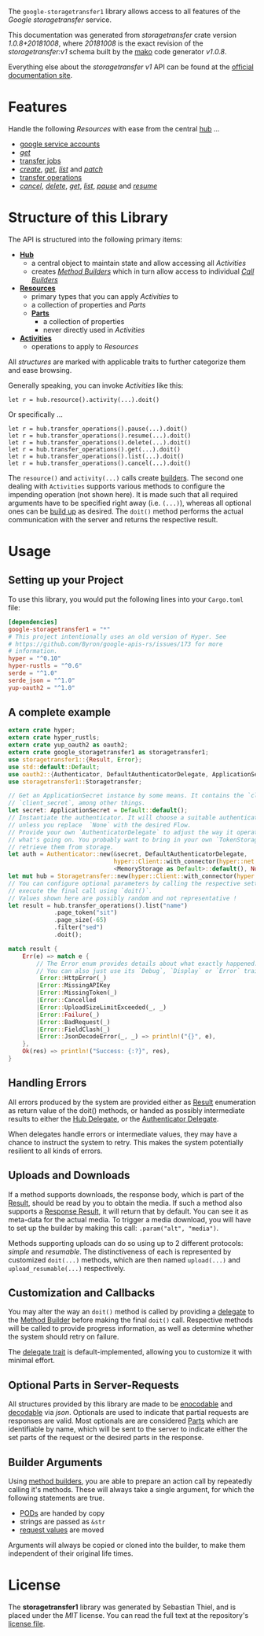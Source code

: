 <!---
DO NOT EDIT !
This file was generated automatically from 'src/mako/api/README.md.mako'
DO NOT EDIT !
-->
The `google-storagetransfer1` library allows access to all features of the *Google storagetransfer* service.

This documentation was generated from *storagetransfer* crate version *1.0.8+20181008*, where *20181008* is the exact revision of the *storagetransfer:v1* schema built by the [mako](http://www.makotemplates.org/) code generator *v1.0.8*.

Everything else about the *storagetransfer* *v1* API can be found at the
[official documentation site](https://cloud.google.com/storage/transfer).
# Features

Handle the following *Resources* with ease from the central [hub](https://docs.rs/google-storagetransfer1/1.0.8+20181008/google_storagetransfer1/struct.Storagetransfer.html) ... 

* [google service accounts](https://docs.rs/google-storagetransfer1/1.0.8+20181008/google_storagetransfer1/struct.GoogleServiceAccount.html)
 * [*get*](https://docs.rs/google-storagetransfer1/1.0.8+20181008/google_storagetransfer1/struct.GoogleServiceAccountGetCall.html)
* [transfer jobs](https://docs.rs/google-storagetransfer1/1.0.8+20181008/google_storagetransfer1/struct.TransferJob.html)
 * [*create*](https://docs.rs/google-storagetransfer1/1.0.8+20181008/google_storagetransfer1/struct.TransferJobCreateCall.html), [*get*](https://docs.rs/google-storagetransfer1/1.0.8+20181008/google_storagetransfer1/struct.TransferJobGetCall.html), [*list*](https://docs.rs/google-storagetransfer1/1.0.8+20181008/google_storagetransfer1/struct.TransferJobListCall.html) and [*patch*](https://docs.rs/google-storagetransfer1/1.0.8+20181008/google_storagetransfer1/struct.TransferJobPatchCall.html)
* [transfer operations](https://docs.rs/google-storagetransfer1/1.0.8+20181008/google_storagetransfer1/struct.TransferOperation.html)
 * [*cancel*](https://docs.rs/google-storagetransfer1/1.0.8+20181008/google_storagetransfer1/struct.TransferOperationCancelCall.html), [*delete*](https://docs.rs/google-storagetransfer1/1.0.8+20181008/google_storagetransfer1/struct.TransferOperationDeleteCall.html), [*get*](https://docs.rs/google-storagetransfer1/1.0.8+20181008/google_storagetransfer1/struct.TransferOperationGetCall.html), [*list*](https://docs.rs/google-storagetransfer1/1.0.8+20181008/google_storagetransfer1/struct.TransferOperationListCall.html), [*pause*](https://docs.rs/google-storagetransfer1/1.0.8+20181008/google_storagetransfer1/struct.TransferOperationPauseCall.html) and [*resume*](https://docs.rs/google-storagetransfer1/1.0.8+20181008/google_storagetransfer1/struct.TransferOperationResumeCall.html)




# Structure of this Library

The API is structured into the following primary items:

* **[Hub](https://docs.rs/google-storagetransfer1/1.0.8+20181008/google_storagetransfer1/struct.Storagetransfer.html)**
    * a central object to maintain state and allow accessing all *Activities*
    * creates [*Method Builders*](https://docs.rs/google-storagetransfer1/1.0.8+20181008/google_storagetransfer1/trait.MethodsBuilder.html) which in turn
      allow access to individual [*Call Builders*](https://docs.rs/google-storagetransfer1/1.0.8+20181008/google_storagetransfer1/trait.CallBuilder.html)
* **[Resources](https://docs.rs/google-storagetransfer1/1.0.8+20181008/google_storagetransfer1/trait.Resource.html)**
    * primary types that you can apply *Activities* to
    * a collection of properties and *Parts*
    * **[Parts](https://docs.rs/google-storagetransfer1/1.0.8+20181008/google_storagetransfer1/trait.Part.html)**
        * a collection of properties
        * never directly used in *Activities*
* **[Activities](https://docs.rs/google-storagetransfer1/1.0.8+20181008/google_storagetransfer1/trait.CallBuilder.html)**
    * operations to apply to *Resources*

All *structures* are marked with applicable traits to further categorize them and ease browsing.

Generally speaking, you can invoke *Activities* like this:

```Rust,ignore
let r = hub.resource().activity(...).doit()
```

Or specifically ...

```ignore
let r = hub.transfer_operations().pause(...).doit()
let r = hub.transfer_operations().resume(...).doit()
let r = hub.transfer_operations().delete(...).doit()
let r = hub.transfer_operations().get(...).doit()
let r = hub.transfer_operations().list(...).doit()
let r = hub.transfer_operations().cancel(...).doit()
```

The `resource()` and `activity(...)` calls create [builders][builder-pattern]. The second one dealing with `Activities` 
supports various methods to configure the impending operation (not shown here). It is made such that all required arguments have to be 
specified right away (i.e. `(...)`), whereas all optional ones can be [build up][builder-pattern] as desired.
The `doit()` method performs the actual communication with the server and returns the respective result.

# Usage

## Setting up your Project

To use this library, you would put the following lines into your `Cargo.toml` file:

```toml
[dependencies]
google-storagetransfer1 = "*"
# This project intentionally uses an old version of Hyper. See
# https://github.com/Byron/google-apis-rs/issues/173 for more
# information.
hyper = "^0.10"
hyper-rustls = "^0.6"
serde = "^1.0"
serde_json = "^1.0"
yup-oauth2 = "^1.0"
```

## A complete example

```Rust
extern crate hyper;
extern crate hyper_rustls;
extern crate yup_oauth2 as oauth2;
extern crate google_storagetransfer1 as storagetransfer1;
use storagetransfer1::{Result, Error};
use std::default::Default;
use oauth2::{Authenticator, DefaultAuthenticatorDelegate, ApplicationSecret, MemoryStorage};
use storagetransfer1::Storagetransfer;

// Get an ApplicationSecret instance by some means. It contains the `client_id` and 
// `client_secret`, among other things.
let secret: ApplicationSecret = Default::default();
// Instantiate the authenticator. It will choose a suitable authentication flow for you, 
// unless you replace  `None` with the desired Flow.
// Provide your own `AuthenticatorDelegate` to adjust the way it operates and get feedback about 
// what's going on. You probably want to bring in your own `TokenStorage` to persist tokens and
// retrieve them from storage.
let auth = Authenticator::new(&secret, DefaultAuthenticatorDelegate,
                              hyper::Client::with_connector(hyper::net::HttpsConnector::new(hyper_rustls::TlsClient::new())),
                              <MemoryStorage as Default>::default(), None);
let mut hub = Storagetransfer::new(hyper::Client::with_connector(hyper::net::HttpsConnector::new(hyper_rustls::TlsClient::new())), auth);
// You can configure optional parameters by calling the respective setters at will, and
// execute the final call using `doit()`.
// Values shown here are possibly random and not representative !
let result = hub.transfer_operations().list("name")
             .page_token("sit")
             .page_size(-65)
             .filter("sed")
             .doit();

match result {
    Err(e) => match e {
        // The Error enum provides details about what exactly happened.
        // You can also just use its `Debug`, `Display` or `Error` traits
         Error::HttpError(_)
        |Error::MissingAPIKey
        |Error::MissingToken(_)
        |Error::Cancelled
        |Error::UploadSizeLimitExceeded(_, _)
        |Error::Failure(_)
        |Error::BadRequest(_)
        |Error::FieldClash(_)
        |Error::JsonDecodeError(_, _) => println!("{}", e),
    },
    Ok(res) => println!("Success: {:?}", res),
}

```
## Handling Errors

All errors produced by the system are provided either as [Result](https://docs.rs/google-storagetransfer1/1.0.8+20181008/google_storagetransfer1/enum.Result.html) enumeration as return value of 
the doit() methods, or handed as possibly intermediate results to either the 
[Hub Delegate](https://docs.rs/google-storagetransfer1/1.0.8+20181008/google_storagetransfer1/trait.Delegate.html), or the [Authenticator Delegate](https://docs.rs/yup-oauth2/*/yup_oauth2/trait.AuthenticatorDelegate.html).

When delegates handle errors or intermediate values, they may have a chance to instruct the system to retry. This 
makes the system potentially resilient to all kinds of errors.

## Uploads and Downloads
If a method supports downloads, the response body, which is part of the [Result](https://docs.rs/google-storagetransfer1/1.0.8+20181008/google_storagetransfer1/enum.Result.html), should be
read by you to obtain the media.
If such a method also supports a [Response Result](https://docs.rs/google-storagetransfer1/1.0.8+20181008/google_storagetransfer1/trait.ResponseResult.html), it will return that by default.
You can see it as meta-data for the actual media. To trigger a media download, you will have to set up the builder by making
this call: `.param("alt", "media")`.

Methods supporting uploads can do so using up to 2 different protocols: 
*simple* and *resumable*. The distinctiveness of each is represented by customized 
`doit(...)` methods, which are then named `upload(...)` and `upload_resumable(...)` respectively.

## Customization and Callbacks

You may alter the way an `doit()` method is called by providing a [delegate](https://docs.rs/google-storagetransfer1/1.0.8+20181008/google_storagetransfer1/trait.Delegate.html) to the 
[Method Builder](https://docs.rs/google-storagetransfer1/1.0.8+20181008/google_storagetransfer1/trait.CallBuilder.html) before making the final `doit()` call. 
Respective methods will be called to provide progress information, as well as determine whether the system should 
retry on failure.

The [delegate trait](https://docs.rs/google-storagetransfer1/1.0.8+20181008/google_storagetransfer1/trait.Delegate.html) is default-implemented, allowing you to customize it with minimal effort.

## Optional Parts in Server-Requests

All structures provided by this library are made to be [enocodable](https://docs.rs/google-storagetransfer1/1.0.8+20181008/google_storagetransfer1/trait.RequestValue.html) and 
[decodable](https://docs.rs/google-storagetransfer1/1.0.8+20181008/google_storagetransfer1/trait.ResponseResult.html) via *json*. Optionals are used to indicate that partial requests are responses 
are valid.
Most optionals are are considered [Parts](https://docs.rs/google-storagetransfer1/1.0.8+20181008/google_storagetransfer1/trait.Part.html) which are identifiable by name, which will be sent to 
the server to indicate either the set parts of the request or the desired parts in the response.

## Builder Arguments

Using [method builders](https://docs.rs/google-storagetransfer1/1.0.8+20181008/google_storagetransfer1/trait.CallBuilder.html), you are able to prepare an action call by repeatedly calling it's methods.
These will always take a single argument, for which the following statements are true.

* [PODs][wiki-pod] are handed by copy
* strings are passed as `&str`
* [request values](https://docs.rs/google-storagetransfer1/1.0.8+20181008/google_storagetransfer1/trait.RequestValue.html) are moved

Arguments will always be copied or cloned into the builder, to make them independent of their original life times.

[wiki-pod]: http://en.wikipedia.org/wiki/Plain_old_data_structure
[builder-pattern]: http://en.wikipedia.org/wiki/Builder_pattern
[google-go-api]: https://github.com/google/google-api-go-client

# License
The **storagetransfer1** library was generated by Sebastian Thiel, and is placed 
under the *MIT* license.
You can read the full text at the repository's [license file][repo-license].

[repo-license]: https://github.com/Byron/google-apis-rsblob/master/LICENSE.md

